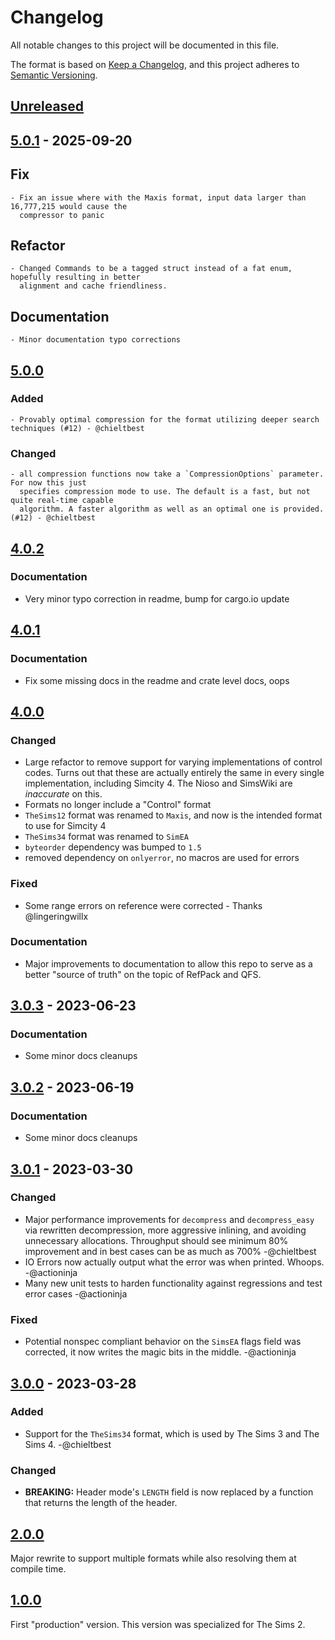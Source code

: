 # Changelog

All notable changes to this project will be documented in this file.

The format is based on [Keep a Changelog](https://keepachangelog.com/en/1.0.0/),
and this project adheres to [Semantic Versioning](https://semver.org/spec/v2.0.0.html).

## [Unreleased]

## [5.0.1] - 2025-09-20

## Fix

    - Fix an issue where with the Maxis format, input data larger than 16,777,215 would cause the
      compressor to panic

## Refactor

    - Changed Commands to be a tagged struct instead of a fat enum, hopefully resulting in better
      alignment and cache friendliness.

## Documentation

    - Minor documentation typo corrections

## [5.0.0]

### Added

    - Provably optimal compression for the format utilizing deeper search techniques (#12) - @chieltbest

### Changed

    - all compression functions now take a `CompressionOptions` parameter. For now this just
      specifies compression mode to use. The default is a fast, but not quite real-time capable
      algorithm. A faster algorithm as well as an optimal one is provided. (#12) - @chieltbest

## [4.0.2]

### Documentation

- Very minor typo correction in readme, bump for cargo.io update

## [4.0.1]

### Documentation

- Fix some missing docs in the readme and crate level docs, oops

## [4.0.0]

### Changed

- Large refactor to remove support for varying implementations of control codes. Turns out that
  these are actually
  entirely the same in every single implementation, including Simcity 4. The Nioso and SimsWiki are
  *inaccurate* on
  this.
- Formats no longer include a "Control" format
- `TheSims12` format was renamed to `Maxis`, and now is the intended format to use for Simcity 4
- `TheSims34` format was renamed to `SimEA`
- `byteorder` dependency was bumped to `1.5`
- removed dependency on `onlyerror`, no macros are used for errors

### Fixed

- Some range errors on reference were corrected - Thanks @lingeringwillx

### Documentation

- Major improvements to documentation to allow this repo to serve as a better "source of truth" on
  the topic of RefPack
  and QFS.

## [3.0.3] - 2023-06-23

### Documentation

- Some minor docs cleanups

## [3.0.2] - 2023-06-19

### Documentation

- Some minor docs cleanups

## [3.0.1] - 2023-03-30

### Changed

- Major performance improvements for `decompress` and `decompress_easy` via rewritten decompression,
  more aggressive inlining, and avoiding unnecessary allocations. Throughput should see minimum 80%
  improvement and in best cases can be as much as 700% -@chieltbest
- IO Errors now actually output what the error was when printed. Whoops. -@actioninja
- Many new unit tests to harden functionality against regressions and test error cases -@actioninja

### Fixed

- Potential nonspec compliant behavior on the `SimsEA` flags field was corrected, it now writes the
  magic bits in the middle. -@actioninja

## [3.0.0] - 2023-03-28

### Added

- Support for the `TheSims34` format, which is used by The Sims 3 and The Sims 4. -@chieltbest

### Changed

- **BREAKING:** Header mode's `LENGTH` field is now replaced by a function that returns the length
  of the header.

## [2.0.0]

Major rewrite to support multiple formats while also resolving them at compile time.

## [1.0.0]

First "production" version. This version was specialized for The Sims 2.


[Unreleased]: https://github.com/actioninja/refpack-rs/compare/v5.0.1...HEAD

[5.0.1]: https://github.com/actioninja/refpack-rs/compare/v5.0.0...v5.0.1

[5.0.0]: https://github.com/actioninja/refpack-rs/compare/v4.0.2...v5.0.0

[4.0.2]: https://github.com/actioninja/refpack-rs/compare/v4.0.1...v4.0.2

[4.0.1]: https://github.com/actioninja/refpack-rs/compare/v4.0.0...v4.0.1

[4.0.0]: https://github.com/actioninja/refpack-rs/compare/v3.0.3...v4.0.0

[3.0.3]: https://github.com/actioninja/refpack-rs/compare/v3.0.2...v3.0.3

[3.0.2]: https://github.com/actioninja/refpack-rs/compare/v3.0.1...v3.0.2

[3.0.1]: https://github.com/actioninja/refpack-rs/compare/v3.0.0...v3.0.1

[3.0.0]: https://github.com/actioninja/refpack-rs/compare/v2.0.0...v3.0.0

[2.0.0]: https://github.com/actioninja/refpack-rs/compare/v1.0.0...v2.0.0

[1.0.0]: https://github.com/actioninja/refpack-rs/releases/tag/v1.0.0
